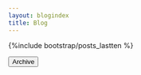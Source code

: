 ```yaml
---
layout: blogindex
title: Blog
---
```

{%include bootstrap/posts_lastten %}<div class="content"><form id="archiveform" method="get" action="/blog/archive" onsubmit="window.location=this.action; return false;"><input type="submit" class="archivebutton" title="Archive" value="Archive" onmouseover="window.status='Archive'; return true;" onmouseout="window.status='';return true;" /></form></div>